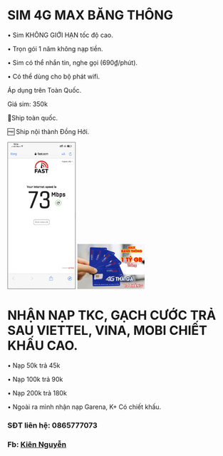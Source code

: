 
# SIM 4G MAX BĂNG THÔNG
•	Sim KHÔNG GIỚI HẠN tốc độ cao.

•	Trọn gói 1 năm không nạp tiền.

•	Sim có thể nhắn tin, nghe gọi (690₫/phút).

•	Có thể dùng cho bộ phát wifi.

Áp dụng trên Toàn Quốc.

Giá sim: 350k

🚀Ship toàn quốc.

🆓 Ship nội thành Đồng Hới.

 <img src="https://github.com/napthe/napthe.github.io/raw/master/10F5B4E9-3483-4BDF-BC4C-80BDE0672597.png" alt="Nap the" style="max-width:30%; border: 1px solid grey;"/> <img src="https://github.com/napthe/napthe.github.io/raw/master/FC89D807-215B-4E6A-ACFE-D70F16941494.jpeg" alt="Nap the 2" style="max-width:30%;"/>


# NHẬN NẠP TKC, GẠCH CƯỚC TRẢ SAU VIETTEL, VINA, MOBI CHIẾT KHẤU CAO. 

•	Nạp 50k trả 45k

•	Nạp 100k trả 90k

•	Nạp 200k trả 180k

•	Ngoài ra mình nhận nạp Garena, K+ Có chiết khấu.

### SĐT liên hệ: 0865777073

### Fb: [Kiên Nguyễn](fb.com/kien.qb)

